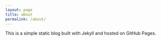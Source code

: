 ```yaml
---
layout: page
title: about
permalink: /about/
---
```


This is a simple static blog built with Jekyll and hosted on GitHub Pages.
